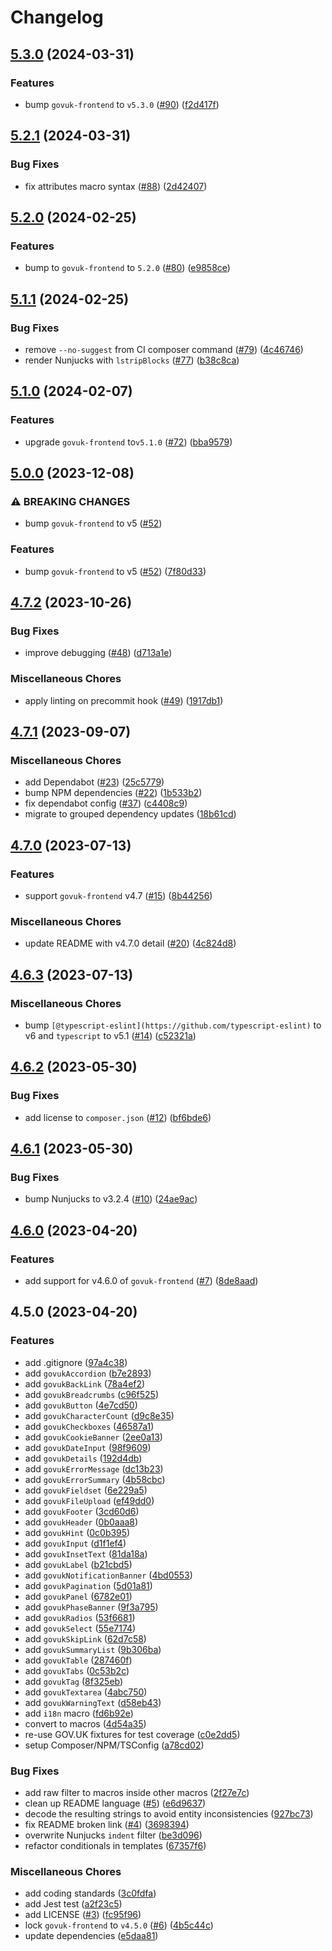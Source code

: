 # Changelog

## [5.3.0](https://github.com/JoshuaLicense/govuk-frontend-twig/compare/v5.2.1...v5.3.0) (2024-03-31)


### Features

* bump `govuk-frontend` to `v5.3.0` ([#90](https://github.com/JoshuaLicense/govuk-frontend-twig/issues/90)) ([f2d417f](https://github.com/JoshuaLicense/govuk-frontend-twig/commit/f2d417f996c58b9aa2a845499bc4f7b968e7062f))

## [5.2.1](https://github.com/JoshuaLicense/govuk-frontend-twig/compare/v5.2.0...v5.2.1) (2024-03-31)


### Bug Fixes

* fix attributes macro syntax ([#88](https://github.com/JoshuaLicense/govuk-frontend-twig/issues/88)) ([2d42407](https://github.com/JoshuaLicense/govuk-frontend-twig/commit/2d424073485a7995ffe7e2fe81021034390ce557))

## [5.2.0](https://github.com/JoshuaLicense/govuk-frontend-twig/compare/v5.1.1...v5.2.0) (2024-02-25)


### Features

* bump to `govuk-frontend` to `5.2.0` ([#80](https://github.com/JoshuaLicense/govuk-frontend-twig/issues/80)) ([e9858ce](https://github.com/JoshuaLicense/govuk-frontend-twig/commit/e9858ce857040775f3878e56361d21d07a1152a5))

## [5.1.1](https://github.com/JoshuaLicense/govuk-frontend-twig/compare/v5.1.0...v5.1.1) (2024-02-25)


### Bug Fixes

* remove `--no-suggest` from CI composer command ([#79](https://github.com/JoshuaLicense/govuk-frontend-twig/issues/79)) ([4c46746](https://github.com/JoshuaLicense/govuk-frontend-twig/commit/4c46746ac5a0cee29c7543e91d5468e989c76894))
* render Nunjucks with `lstripBlocks` ([#77](https://github.com/JoshuaLicense/govuk-frontend-twig/issues/77)) ([b38c8ca](https://github.com/JoshuaLicense/govuk-frontend-twig/commit/b38c8cad0d0cbafa940a6e30048f4db311bad869))

## [5.1.0](https://github.com/JoshuaLicense/govuk-frontend-twig/compare/v5.0.0...v5.1.0) (2024-02-07)


### Features

* upgrade `govuk-frontend` to`v5.1.0` ([#72](https://github.com/JoshuaLicense/govuk-frontend-twig/issues/72)) ([bba9579](https://github.com/JoshuaLicense/govuk-frontend-twig/commit/bba95799a35038d0fa24243df84973967bec335e))

## [5.0.0](https://github.com/JoshuaLicense/govuk-frontend-twig/compare/v4.7.2...v5.0.0) (2023-12-08)


### ⚠ BREAKING CHANGES

* bump `govuk-frontend` to v5 ([#52](https://github.com/JoshuaLicense/govuk-frontend-twig/issues/52))

### Features

* bump `govuk-frontend` to v5 ([#52](https://github.com/JoshuaLicense/govuk-frontend-twig/issues/52)) ([7f80d33](https://github.com/JoshuaLicense/govuk-frontend-twig/commit/7f80d3370f5d73fe865addde5d5807406542aa62))

## [4.7.2](https://github.com/JoshuaLicense/govuk-frontend-twig/compare/v4.7.1...v4.7.2) (2023-10-26)


### Bug Fixes

* improve debugging ([#48](https://github.com/JoshuaLicense/govuk-frontend-twig/issues/48)) ([d713a1e](https://github.com/JoshuaLicense/govuk-frontend-twig/commit/d713a1efc1001af651bd7fc3ede761c200516a1f))


### Miscellaneous Chores

* apply linting on precommit hook ([#49](https://github.com/JoshuaLicense/govuk-frontend-twig/issues/49)) ([1917db1](https://github.com/JoshuaLicense/govuk-frontend-twig/commit/1917db181a998f8f0792ee563ddf55d6de41db3e))

## [4.7.1](https://github.com/JoshuaLicense/govuk-frontend-twig/compare/v4.7.0...v4.7.1) (2023-09-07)


### Miscellaneous Chores

* add Dependabot ([#23](https://github.com/JoshuaLicense/govuk-frontend-twig/issues/23)) ([25c5779](https://github.com/JoshuaLicense/govuk-frontend-twig/commit/25c57799cb4568c2cf8ed511078b0ac9e2bc8073))
* bump NPM dependencies ([#22](https://github.com/JoshuaLicense/govuk-frontend-twig/issues/22)) ([1b533b2](https://github.com/JoshuaLicense/govuk-frontend-twig/commit/1b533b2ab76a4b502d8217d536643fbac8c608f1))
* fix dependabot config ([#37](https://github.com/JoshuaLicense/govuk-frontend-twig/issues/37)) ([c4408c9](https://github.com/JoshuaLicense/govuk-frontend-twig/commit/c4408c9f7eb1386b6fe9e6ee86a32d64fc761d02))
* migrate to grouped dependency updates ([18b61cd](https://github.com/JoshuaLicense/govuk-frontend-twig/commit/18b61cdd319a3f09a351489d672e884e7871caf1))

## [4.7.0](https://github.com/JoshuaLicense/govuk-frontend-twig/compare/v4.6.3...v4.7.0) (2023-07-13)


### Features

* support `govuk-frontend` v4.7 ([#15](https://github.com/JoshuaLicense/govuk-frontend-twig/issues/15)) ([8b44256](https://github.com/JoshuaLicense/govuk-frontend-twig/commit/8b44256bbbef596e13c925e0558e8d0ae9928e50))


### Miscellaneous Chores

* update README with v4.7.0 detail ([#20](https://github.com/JoshuaLicense/govuk-frontend-twig/issues/20)) ([4c824d8](https://github.com/JoshuaLicense/govuk-frontend-twig/commit/4c824d86bb17dd94a4e6498c89915ed1316b1637))

## [4.6.3](https://github.com/JoshuaLicense/govuk-frontend-twig/compare/v4.6.2...v4.6.3) (2023-07-13)


### Miscellaneous Chores

* bump `[@typescript-eslint](https://github.com/typescript-eslint)` to v6 and `typescript` to v5.1 ([#14](https://github.com/JoshuaLicense/govuk-frontend-twig/issues/14)) ([c52321a](https://github.com/JoshuaLicense/govuk-frontend-twig/commit/c52321a972e30bce0e5e15d71201a99e4771c998))

## [4.6.2](https://github.com/JoshuaLicense/govuk-frontend-twig/compare/v4.6.1...v4.6.2) (2023-05-30)

### Bug Fixes

- add license to `composer.json` ([#12](https://github.com/JoshuaLicense/govuk-frontend-twig/issues/12)) ([bf6bde6](https://github.com/JoshuaLicense/govuk-frontend-twig/commit/bf6bde6997648d0970355aa6a0da6556c7f63958))

## [4.6.1](https://github.com/JoshuaLicense/govuk-frontend-twig/compare/v4.6.0...v4.6.1) (2023-05-30)

### Bug Fixes

- bump Nunjucks to v3.2.4 ([#10](https://github.com/JoshuaLicense/govuk-frontend-twig/issues/10)) ([24ae9ac](https://github.com/JoshuaLicense/govuk-frontend-twig/commit/24ae9acb1a687c1d77c9c0daf661752b8897dde1))

## [4.6.0](https://github.com/JoshuaLicense/govuk-frontend-twig/compare/v4.5.0...v4.6.0) (2023-04-20)

### Features

- add support for v4.6.0 of `govuk-frontend` ([#7](https://github.com/JoshuaLicense/govuk-frontend-twig/issues/7)) ([8de8aad](https://github.com/JoshuaLicense/govuk-frontend-twig/commit/8de8aad53db91091461b4a86be6b9a9c911fc1f0))

## 4.5.0 (2023-04-20)

### Features

- add .gitignore ([97a4c38](https://github.com/JoshuaLicense/govuk-frontend-twig/commit/97a4c389bdb7d4b0818b89c4ffa891334923318e))
- add `govukAccordion` ([b7e2893](https://github.com/JoshuaLicense/govuk-frontend-twig/commit/b7e289304b6ba9463f6fdfd1740414cdeca20463))
- add `govukBackLink` ([78a4ef2](https://github.com/JoshuaLicense/govuk-frontend-twig/commit/78a4ef29ee353aa8e744c9623d7bbb914d5a50c5))
- add `govukBreadcrumbs` ([c96f525](https://github.com/JoshuaLicense/govuk-frontend-twig/commit/c96f52530da2007b9f28b82234dfbcac93db09c3))
- add `govukButton` ([4e7cd50](https://github.com/JoshuaLicense/govuk-frontend-twig/commit/4e7cd507c84ebc2d5090f8c623a149096d5c1b21))
- add `govukCharacterCount` ([d9c8e35](https://github.com/JoshuaLicense/govuk-frontend-twig/commit/d9c8e353de7c87f4dcf6829c59ab99d12b2bb0b6))
- add `govukCheckboxes` ([46587a1](https://github.com/JoshuaLicense/govuk-frontend-twig/commit/46587a122bd39ef5326b8b3f9aef20dbd6f306d1))
- add `govukCookieBanner` ([2ee0a13](https://github.com/JoshuaLicense/govuk-frontend-twig/commit/2ee0a13b1dc9883f4b3ead4b0adf9922920abeb6))
- add `govukDateInput` ([98f9609](https://github.com/JoshuaLicense/govuk-frontend-twig/commit/98f960919e680ddd88f5e1327101041856247a01))
- add `govukDetails` ([192d4db](https://github.com/JoshuaLicense/govuk-frontend-twig/commit/192d4db76ebf42172e416fe2a7baed2a90dd10ff))
- add `govukErrorMessage` ([dc13b23](https://github.com/JoshuaLicense/govuk-frontend-twig/commit/dc13b23c20cd501df04888b9c20cfbb3ea6d7b2a))
- add `govukErrorSummary` ([4b58cbc](https://github.com/JoshuaLicense/govuk-frontend-twig/commit/4b58cbcdffee81d6cb5ef61007f9315f54ee9669))
- add `govukFieldset` ([6e229a5](https://github.com/JoshuaLicense/govuk-frontend-twig/commit/6e229a5ac01d0e3593bbca75e829734139971a40))
- add `govukFileUpload` ([ef49dd0](https://github.com/JoshuaLicense/govuk-frontend-twig/commit/ef49dd06ed709731bb6890ec6abbb0b29be1ebd9))
- add `govukFooter` ([3cd60d6](https://github.com/JoshuaLicense/govuk-frontend-twig/commit/3cd60d667144e4ceee4df40e7a7c6385cb3221a4))
- add `govukHeader` ([0b0aaa8](https://github.com/JoshuaLicense/govuk-frontend-twig/commit/0b0aaa83d3f11cd3f6ad6e8c01c6c6c3714e7aa1))
- add `govukHint` ([0c0b395](https://github.com/JoshuaLicense/govuk-frontend-twig/commit/0c0b3955e945accbc59a8c5cfde020004ad9f687))
- add `govukInput` ([d1f1ef4](https://github.com/JoshuaLicense/govuk-frontend-twig/commit/d1f1ef42dbd5cbba263c1142f401af3a6b894833))
- add `govukInsetText` ([81da18a](https://github.com/JoshuaLicense/govuk-frontend-twig/commit/81da18a372b1664ca249f72ca6a89661e18f3b59))
- add `govukLabel` ([b21cbd5](https://github.com/JoshuaLicense/govuk-frontend-twig/commit/b21cbd510fc429f98b5e2a8a355371680962adcd))
- add `govukNotificationBanner` ([4bd0553](https://github.com/JoshuaLicense/govuk-frontend-twig/commit/4bd0553cc7d6e29d3e21044114e2dc8f598e5daa))
- add `govukPagination` ([5d01a81](https://github.com/JoshuaLicense/govuk-frontend-twig/commit/5d01a81a8c111b1dcccb40e6869444254fd5d171))
- add `govukPanel` ([6782e01](https://github.com/JoshuaLicense/govuk-frontend-twig/commit/6782e01227b118f19f9f860a8a8f3c44a7298d0a))
- add `govukPhaseBanner` ([9f3a795](https://github.com/JoshuaLicense/govuk-frontend-twig/commit/9f3a795074da36a5af2e255844f4c3e496286e5e))
- add `govukRadios` ([53f6681](https://github.com/JoshuaLicense/govuk-frontend-twig/commit/53f668173454f328836c8a6eccd33a7dcd936646))
- add `govukSelect` ([55e7174](https://github.com/JoshuaLicense/govuk-frontend-twig/commit/55e7174471c711ae504881e939f59b474d51cd4c))
- add `govukSkipLink` ([62d7c58](https://github.com/JoshuaLicense/govuk-frontend-twig/commit/62d7c58a1ad010b342ba2cebc583bfdd4f495462))
- add `govukSummaryList` ([9b306ba](https://github.com/JoshuaLicense/govuk-frontend-twig/commit/9b306baa7971e48fc08ee26fb29da36a7ada4ebd))
- add `govukTable` ([287460f](https://github.com/JoshuaLicense/govuk-frontend-twig/commit/287460f045a83efb2eba9b4d5726f7e849eca031))
- add `govukTabs` ([0c53b2c](https://github.com/JoshuaLicense/govuk-frontend-twig/commit/0c53b2c517773eb308db59a1f320672d920b9487))
- add `govukTag` ([8f325eb](https://github.com/JoshuaLicense/govuk-frontend-twig/commit/8f325eb4493c99287265e86856b62a252d60710a))
- add `govukTextarea` ([4abc750](https://github.com/JoshuaLicense/govuk-frontend-twig/commit/4abc750935481680452cc846c2fbed59b53f3ab8))
- add `govukWarningText` ([d58eb43](https://github.com/JoshuaLicense/govuk-frontend-twig/commit/d58eb43cb3c6b781ae61f976a3220831a26038d7))
- add `i18n` macro ([fd6b92e](https://github.com/JoshuaLicense/govuk-frontend-twig/commit/fd6b92e0257fd90b55840bae9ddc4f56a698b93f))
- convert to macros ([4d54a35](https://github.com/JoshuaLicense/govuk-frontend-twig/commit/4d54a35f060309bf11a826872013b97480ff33e7))
- re-use GOV.UK fixtures for test coverage ([c0e2dd5](https://github.com/JoshuaLicense/govuk-frontend-twig/commit/c0e2dd537fb4e0ee404170046d12a0bf913d0d91))
- setup Composer/NPM/TSConfig ([a78cd02](https://github.com/JoshuaLicense/govuk-frontend-twig/commit/a78cd0259f038af67157fc19757d18bef285f28f))

### Bug Fixes

- add raw filter to macros inside other macros ([2f27e7c](https://github.com/JoshuaLicense/govuk-frontend-twig/commit/2f27e7c0a124cfa29ea16943e85c1ed323f26716))
- clean up README language ([#5](https://github.com/JoshuaLicense/govuk-frontend-twig/issues/5)) ([e6d9637](https://github.com/JoshuaLicense/govuk-frontend-twig/commit/e6d96376a0dcc9d9afdf4354c10c3790bf15978e))
- decode the resulting strings to avoid entity inconsistencies ([927bc73](https://github.com/JoshuaLicense/govuk-frontend-twig/commit/927bc73b6e38232ae6fb7968cb1984d592745479))
- fix README broken link ([#4](https://github.com/JoshuaLicense/govuk-frontend-twig/issues/4)) ([3698394](https://github.com/JoshuaLicense/govuk-frontend-twig/commit/3698394f5c415658f4a2a7f67d6a3efcd74dfc19))
- overwrite Nunjucks `indent` filter ([be3d096](https://github.com/JoshuaLicense/govuk-frontend-twig/commit/be3d0962d45014b189fc58a3366b78c69232c42d))
- refactor conditionals in templates ([67357f6](https://github.com/JoshuaLicense/govuk-frontend-twig/commit/67357f670363cc749857fec8ff903e6481eef37d))

### Miscellaneous Chores

- add coding standards ([3c0fdfa](https://github.com/JoshuaLicense/govuk-frontend-twig/commit/3c0fdfa3787d3792f2993668966a464db7ae291d))
- add Jest test ([a2f23c5](https://github.com/JoshuaLicense/govuk-frontend-twig/commit/a2f23c508897e1ba6dc329d3a807cca7e2c86b1d))
- add LICENSE ([#3](https://github.com/JoshuaLicense/govuk-frontend-twig/issues/3)) ([fc95f96](https://github.com/JoshuaLicense/govuk-frontend-twig/commit/fc95f961b5847e350be14c0f9faa42844945ed53))
- lock `govuk-frontend` to `v4.5.0` ([#6](https://github.com/JoshuaLicense/govuk-frontend-twig/issues/6)) ([4b5c44c](https://github.com/JoshuaLicense/govuk-frontend-twig/commit/4b5c44c40724ec3d87eff1adc828c214ef07967d))
- update dependencies ([e5daa81](https://github.com/JoshuaLicense/govuk-frontend-twig/commit/e5daa8145654d8001d4e3bb431975fa42bf73394))
